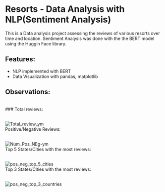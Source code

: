 # Resorts - Data Analysis with NLP(Sentiment Analysis)
This is a Data analysis project assessing the reviews of various resorts over time and location. Sentiment Analysis was done with the the BERT model using the Huggin Face library.

## Features:
- NLP implemented with BERT
- Data Visualization with pandas, matplotlib

## Observations:
<br>
### Total reviews:
<br>
<br>

![Total_review_ym](https://user-images.githubusercontent.com/68558063/152116897-16862fc7-3570-4fec-882e-fcc16b61059c.jpg)
<br>
Positive/Negative Reviews:
<br>
<br>

![Num_Pos_NEg-ym](https://user-images.githubusercontent.com/68558063/152116875-1ca3a68f-b04c-4d72-b835-a89ca90b7079.jpg)
<br>
Top 5 States/Cities with the most reviews:
<br>
<br>

![pos_neg_top_5_cities](https://user-images.githubusercontent.com/68558063/152124112-f7bbfba2-4ed1-4992-abaf-d5cdb4b99d34.jpg)
<br>
Top 3 States/Cities with the most reviews:
<br>
<br>

![pos_neg_top_3_countries](https://user-images.githubusercontent.com/68558063/152124106-6b4ec8f4-7e25-4f48-9343-2433c28ae613.jpg)
